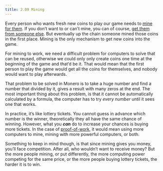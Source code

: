 ```yaml
---
title: 2.09 Mining
---
```

Every person who wants fresh new coins to play our game needs to [mine for them](1%20the%20manual%20for%20users/1.09_mine-monero.md). If you don’t want to or can’t mine, you can of course, [get them from someone else](1%20the%20manual%20for%20users/1.05_getting-monero.md). But eventually up the chain someone mined those coins in the first place. Mining is the only mechanism to get new coins into the game.

For mining to work, we need a difficult problem for computers to solve that can be reused, otherwise we could only only create coins one time at the beginning of the game and that’d be it. That would mean that the first person to play the game would get all the coins for themselves, and nobody would want to play afterwards.

That problem to be solved in Monero is to take a huge number and find a number that divided by it, gives a result with many zeros at the end. The most important thing about this problem, is that it cannot be automatically calculated by a formula, the computer has to try *every number* until it sees one that works.

In practice, it’s like lottery tickets. You cannot guess in advance which number is the winner, theoretically they all have the same chance of winning. However, what you _**can**_ do to increase your chances is buying more tickets. In the case of [proof-of-work](2.08-proof.md), it would mean using more computers to mine, mining with more powerful computers, or both.

Something to keep in mind though, is that since mining gives you money, you’ll face competition. After all, who wouldn’t want to receive money? But the more people mining, or put differently, the more computing power competing for the same price, or the more people buying lottery tickets, the harder it is to win.